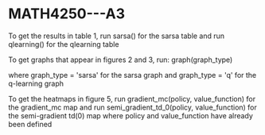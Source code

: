 # MATH4250---A3

To get the results in table 1, run sarsa() for the sarsa table and run qlearning() for the qlearning table

To get graphs that appear in figures 2 and 3, run: graph(graph_type)

where graph_type = 'sarsa' for the sarsa graph and graph_type = 'q' for the q-learning graph

To get the heatmaps in figure 5, run gradient_mc(policy, value_function) for the gradient_mc map and run semi_gradient_td_0(policy, value_function) for the semi-gradient td(0) map where policy and value_function have already been defined

